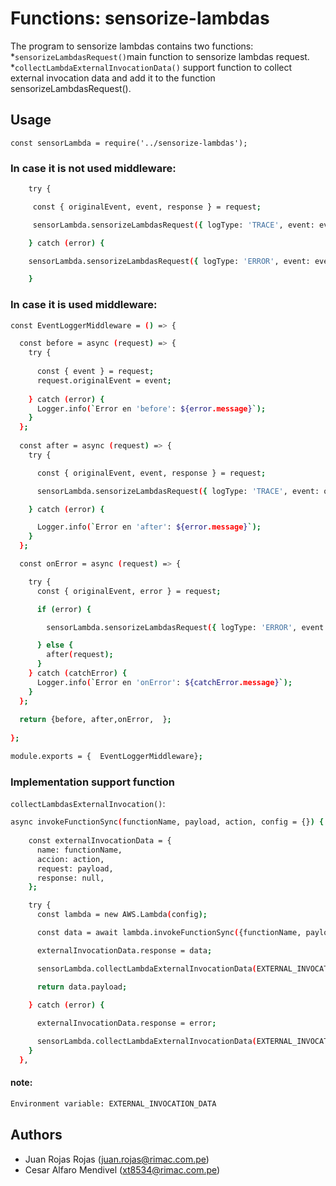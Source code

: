 # Functions: sensorize-lambdas
The program to sensorize lambdas contains two functions:
*`sensorizeLambdasRequest()`main function to sensorize lambdas request.
*`collectLambdaExternalInvocationData()` support function to collect external invocation data and  add it to the function  sensorizeLambdasRequest().
## Usage
```
const sensorLambda = require('../sensorize-lambdas');
```

### In case it is not used middleware:  
```sh
    try {

     const { originalEvent, event, response } = request;

     sensorLambda.sensorizeLambdasRequest({ logType: 'TRACE', event: event,response });

    } catch (error) {

    sensorLambda.sensorizeLambdasRequest({ logType: 'ERROR', event: event, error: error.message });

    }
```

### In case it is used middleware:

```sh
const EventLoggerMiddleware = () => {

  const before = async (request) => {
    try {
    
      const { event } = request;     
      request.originalEvent = event;
      
    } catch (error) {
      Logger.info(`Error en 'before': ${error.message}`);
    }
  };
  
  const after = async (request) => {
    try {

      const { originalEvent, event, response } = request;

      sensorLambda.sensorizeLambdasRequest({ logType: 'TRACE', event: originalEvent, response });

    } catch (error) {

      Logger.info(`Error en 'after': ${error.message}`);
    }
  };

  const onError = async (request) => {

    try {
      const { originalEvent, error } = request;

      if (error) {

        sensorLambda.sensorizeLambdasRequest({ logType: 'ERROR', event: originalEvent, error: errorInfo });

      } else {
        after(request);
      }
    } catch (catchError) {
      Logger.info(`Error en 'onError': ${catchError.message}`);
    }
  };
  
  return {before, after,onError,  };
  
};

module.exports = {  EventLoggerMiddleware};

```

### Implementation support function
`collectLambdasExternalInvocation()`:

```sh
async invokeFunctionSync(functionName, payload, action, config = {}) {
   
    const externalInvocationData = {
      name: functionName,
      accion: action,
      request: payload,
      response: null,
    };

    try {
      const lambda = new AWS.Lambda(config);

      const data = await lambda.invokeFunctionSync({functionName, payload, action });

      externalInvocationData.response = data;

      sensorLambda.collectLambdaExternalInvocationData(EXTERNAL_INVOCATION_DATA, externalInvocationData);

      return data.payload;

    } catch (error) {
      
      externalInvocationData.response = error;

      sensorLambda.collectLambdaExternalInvocationData(EXTERNAL_INVOCATION_DATA, externalInvocationData);
    }
  },
```
#### note:
```sh
Environment variable: EXTERNAL_INVOCATION_DATA
```
## Authors

- Juan Rojas Rojas (juan.rojas@rimac.com.pe)
- Cesar Alfaro Mendivel (xt8534@rimac.com.pe)
